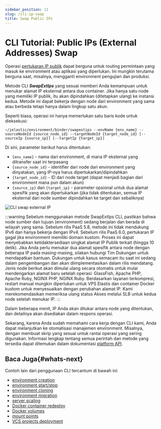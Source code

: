```yaml
---
sidebar_position: 11
slug: /cli-ip-swap
title: Swap Public IPs
---
```

# CLI Tutorial: Public IPs (External Addresses) Swap

Operasi [pertukaran IP publik](https://docs.dewacloud.com/docs/public-ip/) dapat berguna untuk routing permintaan yang masuk ke environment atau aplikasi yang diperlukan. Ini mungkin terutama berguna saat, misalnya, mengganti environment pengujian dan produksi.

Metode CLI _**SwapExtIps**_ yang sesuai memberi Anda kemampuan untuk menukar alamat IP eksternal antara dua container. Jika hanya satu node yang memiliki IP publik, itu akan dipindahkan (ditetapkan ulang) ke instansi kedua. Metode ini dapat bekerja dengan node dari environment yang sama atau berbeda tetapi hanya dalam lingkup satu akun.

Seperti biasa, operasi ini hanya memerlukan satu baris kode untuk dieksekusi:

```
~/jelastic/environment/binder/swapextips --envName {env_name} --sourceNodeId {source_node_id} --targetNodeId {target_node_id} [--sourceIp {source_ip}] [--targetIp {target_ip}]
```

Di sini, parameter berikut harus ditentukan:

  * `{env_name}` \- nama dari environment, di mana IP eksternal yang ditransfer saat ini terpasang
  * `{source_node_id}` \- identifier dari node dari environment yang dinyatakan, yang IP-nya harus dipertukarkan/dipindahkan
  * `{target_node_id}` \- ID dari node target (dapat menjadi bagian dari environment mana pun dalam akun)
  * `{source_ip}` dan `{target_ip}` \- parameter opsional untuk dua alamat spesifik yang akan dipertukarkan (jika tidak ditentukan, semua IP eksternal dari node sumber dipindahkan ke target dan sebaliknya)

<img src="https://assets.dewacloud.com/dewacloud-docs/development-tools/api-and-cli/platform-cli/swap-public-ips/swap-public-ips-1.png" alt="CLI swap external IP" max-width="100%"/>

:::warning
Sebelum menggunakan metode SwapExtIps CLI, pastikan bahwa node sumber dan tujuan (environment) sedang berjalan dan berada di wilayah yang sama. Sebelum rilis PaaS 5.8, metode ini tidak mendukung IPv6 dan hanya bekerja dengan IPv4. Sebelum rilis PaaS 6.0, pertukaran IP gagal jika environment memiliki domain kustom. Proses ini dapat menyebabkan ketidaktersediaan singkat alamat IP Publik terkait (hingga 10 detik). Jika Anda perlu menukar dua alamat spesifik antara node dengan beberapa IP pada masing-masing, silakan hubungi Tim Dukungan untuk mendapatkan bantuan. Dukungan untuk kasus semacam itu saat ini sedang dalam pengembangan dan akan diimplementasikan dalam rilis mendatang. Jenis node berikut akan dimulai ulang secara otomatis untuk mulai mendengarkan alamat baru setelah operasi: GlassFish, Apache PHP, Apache Ruby, NGINX PHP, NGINX Ruby. Berdasarkan layanan terkompresi, restart manual mungkin diperlukan untuk VPS Elastis dan container Docker kustom untuk menyesuaikan dengan perubahan alamat IP. Kami merekomendasikan memeriksa ulang status Akses melalui SLB untuk kedua node setelah menukar IP.
:::

Dalam beberapa menit, IP Anda akan ditukar antara node yang ditentukan, dan detailnya akan disediakan dalam respons operasi.

Sekarang, karena Anda sudah memahami cara kerja dengan CLI kami, Anda dapat melanjutkan ke otomatisasi manajemen environment. Misalnya, dengan membuat skrip yang sesuai untuk rantai operasi yang sering digunakan. Informasi lengkap tentang semua perintah dan metode yang tersedia dapat ditemukan dalam dokumentasi [platform API](https://docs.dewacloud.com/docs/api-overview/).

## Baca Juga{#whats-next}

Contoh lain dari penggunaan CLI tercantum di bawah ini:

  * [environment creation](https://docs.dewacloud.com/docs/cli-create-environment/)
  * [environment start/stop](https://docs.dewacloud.com/docs/cli-environment-control/)
  * [environment cloning](https://docs.dewacloud.com/docs/cli-clone-environment/)
  * [environment migration](https://docs.dewacloud.com/docs/cli-environment-migration/)
  * [server scaling](https://docs.dewacloud.com/docs/cli-scaling/)
  * [Docker container redeploy](https://docs.dewacloud.com/docs/cli-container-redeploy/)
  * [Docker volumes](https://docs.dewacloud.com/docs/cli-container-volumes/)
  * [mount points](https://docs.dewacloud.com/docs/cli-mount-points/)
  * [VCS projects deployment](https://docs.dewacloud.com/docs/cli-vcs-deploy/)